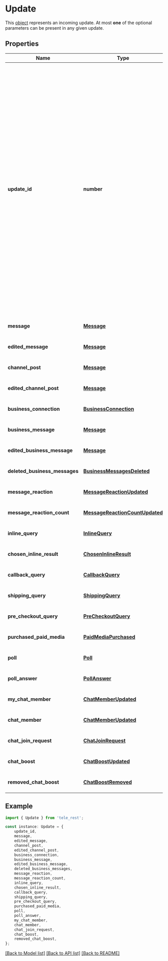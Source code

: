 # Update

This [object](https://core.telegram.org/bots/api/#available-types) represents an incoming update.   At most **one** of the optional parameters can be present in any given update.

## Properties

Name | Type | Description | Notes
------------ | ------------- | ------------- | -------------
**update_id** | **number** | The update\&#39;s unique identifier. Update identifiers start from a certain positive number and increase sequentially. This identifier becomes especially handy if you\&#39;re using [webhooks](https://core.telegram.org/bots/api/#setwebhook), since it allows you to ignore repeated updates or to restore the correct update sequence, should they get out of order. If there are no new updates for at least a week, then identifier of the next update will be chosen randomly instead of sequentially. | [default to undefined]
**message** | [**Message**](Message.md) |  | [optional] [default to undefined]
**edited_message** | [**Message**](Message.md) |  | [optional] [default to undefined]
**channel_post** | [**Message**](Message.md) |  | [optional] [default to undefined]
**edited_channel_post** | [**Message**](Message.md) |  | [optional] [default to undefined]
**business_connection** | [**BusinessConnection**](BusinessConnection.md) |  | [optional] [default to undefined]
**business_message** | [**Message**](Message.md) |  | [optional] [default to undefined]
**edited_business_message** | [**Message**](Message.md) |  | [optional] [default to undefined]
**deleted_business_messages** | [**BusinessMessagesDeleted**](BusinessMessagesDeleted.md) |  | [optional] [default to undefined]
**message_reaction** | [**MessageReactionUpdated**](MessageReactionUpdated.md) |  | [optional] [default to undefined]
**message_reaction_count** | [**MessageReactionCountUpdated**](MessageReactionCountUpdated.md) |  | [optional] [default to undefined]
**inline_query** | [**InlineQuery**](InlineQuery.md) |  | [optional] [default to undefined]
**chosen_inline_result** | [**ChosenInlineResult**](ChosenInlineResult.md) |  | [optional] [default to undefined]
**callback_query** | [**CallbackQuery**](CallbackQuery.md) |  | [optional] [default to undefined]
**shipping_query** | [**ShippingQuery**](ShippingQuery.md) |  | [optional] [default to undefined]
**pre_checkout_query** | [**PreCheckoutQuery**](PreCheckoutQuery.md) |  | [optional] [default to undefined]
**purchased_paid_media** | [**PaidMediaPurchased**](PaidMediaPurchased.md) |  | [optional] [default to undefined]
**poll** | [**Poll**](Poll.md) |  | [optional] [default to undefined]
**poll_answer** | [**PollAnswer**](PollAnswer.md) |  | [optional] [default to undefined]
**my_chat_member** | [**ChatMemberUpdated**](ChatMemberUpdated.md) |  | [optional] [default to undefined]
**chat_member** | [**ChatMemberUpdated**](ChatMemberUpdated.md) |  | [optional] [default to undefined]
**chat_join_request** | [**ChatJoinRequest**](ChatJoinRequest.md) |  | [optional] [default to undefined]
**chat_boost** | [**ChatBoostUpdated**](ChatBoostUpdated.md) |  | [optional] [default to undefined]
**removed_chat_boost** | [**ChatBoostRemoved**](ChatBoostRemoved.md) |  | [optional] [default to undefined]

## Example

```typescript
import { Update } from 'tele_rest';

const instance: Update = {
    update_id,
    message,
    edited_message,
    channel_post,
    edited_channel_post,
    business_connection,
    business_message,
    edited_business_message,
    deleted_business_messages,
    message_reaction,
    message_reaction_count,
    inline_query,
    chosen_inline_result,
    callback_query,
    shipping_query,
    pre_checkout_query,
    purchased_paid_media,
    poll,
    poll_answer,
    my_chat_member,
    chat_member,
    chat_join_request,
    chat_boost,
    removed_chat_boost,
};
```

[[Back to Model list]](../README.md#documentation-for-models) [[Back to API list]](../README.md#documentation-for-api-endpoints) [[Back to README]](../README.md)
